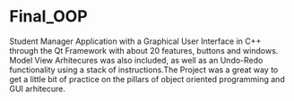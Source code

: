 # Final_OOP
Student Manager Application with a Graphical User Interface in C++ through the Qt Framework with about 20 features, buttons and windows.
Model View Arhitecures was also included, as well as an Undo-Redo functionality using a stack of instructions.The Project was a great
way to get a little bit of practice on the pillars of object oriented programming and GUI arhitecure.
